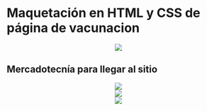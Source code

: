 # Maquetación en HTML y CSS de página de vacunacion

<div style="text-align:center">
    <img src="./screenshots/Vaccine"/>
</div>

## Mercadotecnía para llegar al sitio

<div style="text-align:center">
    <img src="./screenshots/publicidad1"/>
</div>

<div style="text-align:center">
    <img src="./screenshots/publicidad2"/>
</div>

<div style="text-align:center">
    <img src="./screenshots/publicidad3"/>
</div>
